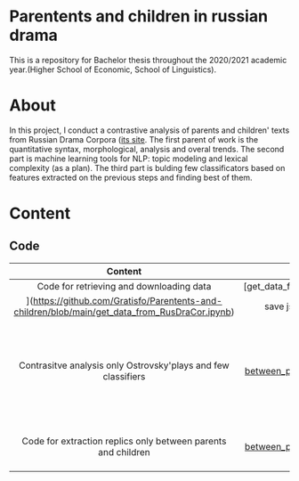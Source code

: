 # Parentents and children in russian drama
This is a repository for Bachelor thesis throughout the 2020/2021 academic year.(Higher School of Economic, School of Linguistics). 

# About 
In this project, I conduct a contrastive analysis of parents and children' texts from Russian Drama Corpora ([its site](https://dracor.org/). The first parent of work is the quantitative syntax, morphological, analysis and overal trends. The second part is machine learning tools for NLP: topic modeling and lexical complexity (as a plan). The third part is bulding few classificators based on features extracted on the previous steps and finding best of them. 

# Content
## Code
|**Content**|**Notebook**|**Comments**|
|:--:|:--:|:--:|
|Code for retrieving and downloading data|[get_data_from_RusDraCor.ipynb
](https://github.com/Gratisfo/Parentents-and-children/blob/main/get_data_from_RusDraCor.ipynb)|save json for each play|
|Contrasitve analysis only Ostrovsky'plays and few classifiers|[between_parents_children.ipynb](https://github.com/Gratisfo/Parentents-and-children/blob/main/Contrastive_analysis_RusDraCor.ipynb)|there are all parents and childrens' replicas from plays, not only between them|
|Code for extraction replics only between parents and children|[between_parents_children.ipynb](https://github.com/Gratisfo/Parentents-and-children/blob/main/between_parents_children.ipynb)|also creating csv dataset|
